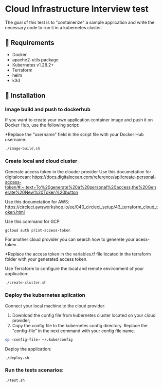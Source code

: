 # Cloud Infrastructure Interview test

The goal of this test is to "containerize" a sample application and write the necessary code to run it in a kubernetes cluster.

## 🛑 Requirements

- Docker
- apache2-utils package
- Kubernetes v1.28.2+
- Terraform 
- helm
- k3d

## 🚀 Installation

### Image build and push to dockerhub
If you want to create your own application container image and push it on Docker Hub, use the following script:

*Replace the "username" field in the script file with your Docker Hub username.

```bash
./image-build.sh
```
### Create local and cloud cluster
Generate access token in the clouder provider
Use this documetation for digitalocean:
https://docs.digitalocean.com/reference/api/create-personal-access-token/#:~:text=To%20generate%20a%20personal%20access,the%20Generate%20New%20Token%20button

Use this documetation for AWS:
https://circleci.awsworkshop.io/ee/040_circleci_setup/43_terraform_cloud_token.html

Use this command for GCP
```bash
gcloud auth print-access-token
```
For another cloud provider you can search how to generete your acess-token.

*Replace the access token in the variables.tf file located in the terraform folder with your generated access token.

Use Terraform to configure the local and remote environment of your application:
 
```bash
./create-cluster.sh
```
###  Deploy the kubernetes aplication
Connect your local machine to the cloud provider:

1. Download the config file from kubernetes cluster located on your cloud provider;
2. Copy the config file to the kubernetes config directory. Replace the "config-file" in the next command with your config file name.

```bash
cp <config-file> ~/.kube/config
```

Deploy the application:

```bash
./deploy.sh
```
### Run the tests scenarios:

```bash
./test.sh
```

